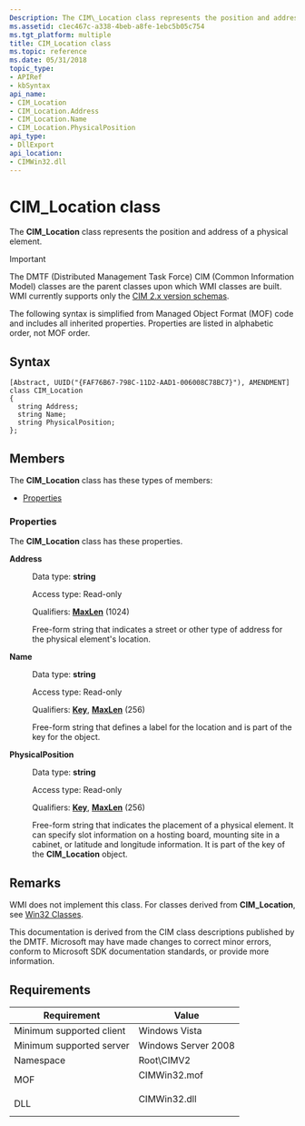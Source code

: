 ```yaml
---
Description: The CIM\_Location class represents the position and address of a physical element.
ms.assetid: c1ec467c-a338-4beb-a8fe-1ebc5b05c754
ms.tgt_platform: multiple
title: CIM_Location class
ms.topic: reference
ms.date: 05/31/2018
topic_type: 
- APIRef
- kbSyntax
api_name: 
- CIM_Location
- CIM_Location.Address
- CIM_Location.Name
- CIM_Location.PhysicalPosition
api_type: 
- DllExport
api_location: 
- CIMWin32.dll
---
```


# CIM\_Location class

The **CIM\_Location** class represents the position and address of a physical element.

> [!IMPORTANT]
> The DMTF (Distributed Management Task Force) CIM (Common Information Model) classes are the parent classes upon which WMI classes are built. WMI currently supports only the [CIM 2.x version schemas](https://dmtf.org/standards/cim/schemas).

 

The following syntax is simplified from Managed Object Format (MOF) code and includes all inherited properties. Properties are listed in alphabetic order, not MOF order.

## Syntax

``` syntax
[Abstract, UUID("{FAF76B67-798C-11D2-AAD1-006008C78BC7}"), AMENDMENT]
class CIM_Location
{
  string Address;
  string Name;
  string PhysicalPosition;
};
```

## Members

The **CIM\_Location** class has these types of members:

-   [Properties](#properties)

### Properties

The **CIM\_Location** class has these properties.

<dl> <dt>

**Address**
</dt> <dd> <dl> <dt>

Data type: **string**
</dt> <dt>

Access type: Read-only
</dt> <dt>

Qualifiers: [**MaxLen**](/windows/desktop/WmiSdk/standard-qualifiers) (1024)
</dt> </dl>

Free-form string that indicates a street or other type of address for the physical element's location.

</dd> <dt>

**Name**
</dt> <dd> <dl> <dt>

Data type: **string**
</dt> <dt>

Access type: Read-only
</dt> <dt>

Qualifiers: [**Key**](/windows/desktop/WmiSdk/key-qualifier), [**MaxLen**](/windows/desktop/WmiSdk/standard-qualifiers) (256)
</dt> </dl>

Free-form string that defines a label for the location and is part of the key for the object.

</dd> <dt>

**PhysicalPosition**
</dt> <dd> <dl> <dt>

Data type: **string**
</dt> <dt>

Access type: Read-only
</dt> <dt>

Qualifiers: [**Key**](/windows/desktop/WmiSdk/key-qualifier), [**MaxLen**](/windows/desktop/WmiSdk/standard-qualifiers) (256)
</dt> </dl>

Free-form string that indicates the placement of a physical element. It can specify slot information on a hosting board, mounting site in a cabinet, or latitude and longitude information. It is part of the key of the **CIM\_Location** object.

</dd> </dl>

## Remarks

WMI does not implement this class. For classes derived from **CIM\_Location**, see [Win32 Classes](win32-provider.md).

This documentation is derived from the CIM class descriptions published by the DMTF. Microsoft may have made changes to correct minor errors, conform to Microsoft SDK documentation standards, or provide more information.

## Requirements



| Requirement | Value |
|-------------------------------------|-----------------------------------------------------------------------------------------|
| Minimum supported client<br/> | Windows Vista<br/>                                                                |
| Minimum supported server<br/> | Windows Server 2008<br/>                                                          |
| Namespace<br/>                | Root\\CIMV2<br/>                                                                  |
| MOF<br/>                      | <dl> <dt>CIMWin32.mof</dt> </dl> |
| DLL<br/>                      | <dl> <dt>CIMWin32.dll</dt> </dl> |



 

